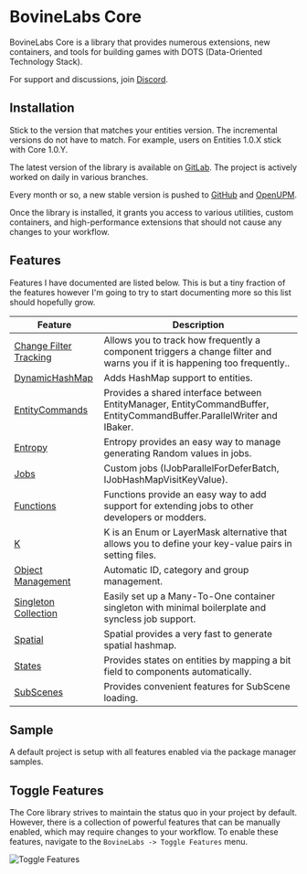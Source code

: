 # BovineLabs Core
BovineLabs Core is a library that provides numerous extensions, new containers, and tools for building games with DOTS (Data-Oriented Technology Stack).

For support and discussions, join [Discord](https://discord.gg/RTsw6Cxvw3).

## Installation

Stick to the version that matches your entities version. The incremental versions do not have to match. For example, users on Entities 1.0.X stick with Core 1.0.Y.

The latest version of the library is available on [GitLab](https://gitlab.com/tertle/com.bovinelabs.core). The project is actively worked on daily in various branches.

Every month or so, a new stable version is pushed to [GitHub](https://github.com/tertle/com.bovinelabs.core) and [OpenUPM](https://openupm.com/packages/com.bovinelabs.core/).

Once the library is installed, it grants you access to various utilities, custom containers, and high-performance extensions that should not cause any changes to your workflow. 

## Features
Features I have documented are listed below. This is but a tiny fraction of the features however I'm going to try to start documenting more so this list should hopefully grow.

| Feature                                                          | Description                                                                                                               |
|------------------------------------------------------------------|---------------------------------------------------------------------------------------------------------------------------|
| [Change Filter Tracking](Documentation~/ChangeFilterTracking.md) | Allows you to track how frequently a component triggers a change filter and warns you if it is happening too frequently.. |
| [DynamicHashMap](Documentation~/DynamicHashMap.md)               | Adds HashMap support to entities.                                                                                         | 
| [EntityCommands](Documentation~/EntityCommands.md)               | Provides a shared interface between EntityManager, EntityCommandBuffer, EntityCommandBuffer.ParallelWriter and IBaker.    |
| [Entropy](Documentation~/Entropy.md)                             | Entropy provides an easy way to manage generating Random values in jobs.                                                  |
| [Jobs](Documentation~/Jobs.md)                                   | Custom jobs (IJobParallelForDeferBatch, IJobHashMapVisitKeyValue).                                                        |
| [Functions](Documentation~/Functions.md)                         | Functions provide an easy way to add support for extending jobs to other developers or modders.                           |
| [K](Documentation~/K.md)                                         | K is an Enum or LayerMask alternative that allows you to define your key-value pairs in setting files.                    |
| [Object Management](Documentation~/ObjectManagement.md)          | Automatic ID, category and group management.                                                                              |
| [Singleton Collection](Documentation~/SingletonCollection.md)    | Easily set up a Many-To-One container singleton with minimal boilerplate and syncless job support.                        | 
| [Spatial](Documentation~/Spatial.md)                             | Spatial provides a very fast to generate spatial hashmap.                                                                 |
| [States](Documentation~/States.md)                               | Provides states on entities by mapping a bit field to components automatically.                                           |
| [SubScenes](Documentation~/SubScenes.md)                         | Provides convenient features for SubScene loading.                                                                        |

## Sample
A default project is setup with all features enabled via the package manager samples.

## Toggle Features

The Core library strives to maintain the status quo in your project by default. However, there is a collection of powerful features that can be manually enabled, which may require changes to your workflow. To enable these features, navigate to the `BovineLabs -> Toggle Features` menu.

![Toggle Features](Documentation~/Images/ToggleFeatures.png)
